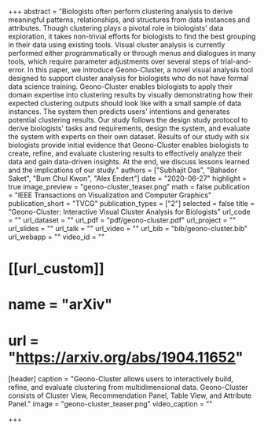 +++
abstract = "Biologists often perform clustering analysis to derive meaningful patterns, relationships, and structures from data instances and attributes. Though clustering plays a pivotal role in biologists' data exploration, it takes non-trivial efforts for biologists to find the best grouping in their data using existing tools. Visual cluster analysis is currently performed either programmatically or through menus and dialogues in many tools, which require parameter adjustments over several steps of trial-and-error. In this paper, we introduce Geono-Cluster, a novel visual analysis tool designed to support cluster analysis for biologists who do not have formal data science training. Geono-Cluster enables biologists to apply their domain expertise into clustering results by visually demonstrating how their expected clustering outputs should look like with a small sample of data instances. The system then predicts users' intentions and generates potential clustering results. Our study follows the design study protocol to derive biologists' tasks and requirements, design the system, and evaluate the system with experts on their own dataset. Results of our study with six biologists provide initial evidence that Geono-Cluster enables biologists to create, refine, and evaluate clustering results to effectively analyze their data and gain data-driven insights. At the end, we discuss lessons learned and the implications of our study."
authors = ["Subhajit Das", "Bahador Saket", "Bum Chul Kwon", "Alex Endert"]
date = "2020-06-27"
highlight = true
image_preview = "geono-cluster_teaser.png"
math = false
publication = "IEEE Transactions on Visualization and Computer Graphics"
publication_short = "TVCG"
publication_types = ["2"]
selected = false
title = "Geono-Cluster: Interactive Visual Cluster Analysis for Biologists"
url_code = ""
url_dataset = ""
url_pdf = "pdf/geono-cluster.pdf"
url_project = ""
url_slides = ""
url_talk = ""
url_video = ""
url_bib = "bib/geono-cluster.bib"
url_webapp = ""
video_id = ""

# [[url_custom]]
# name = "arXiv"
# url = "https://arxiv.org/abs/1904.11652"


[header]
  caption = "Geono-Cluster allows users to interactively build, refine, and evaluate clustering from multidimensional data.  Geono-Cluster consists of Cluster View, Recommendation Panel, Table View, and Attribute Panel."
  image = "geono-cluster_teaser.png"
  video_caption = ""

+++

